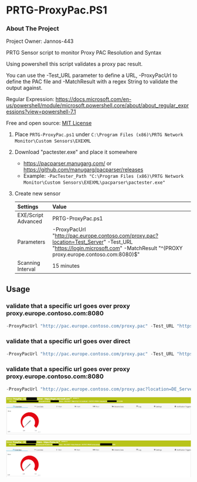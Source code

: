 # PRTG-ProxyPac.PS1

<!-- ABOUT THE PROJECT -->
### About The Project
Project Owner: Jannos-443

PRTG Sensor script to monitor Proxy PAC Resolution and Syntax

Using powershell this script validates a proxy pac result.

You can use the -Test_URL parameter to define a URL, -ProxyPacUrl to define the PAC file and -MatchResult with a regex String to validate the output against.


Regular Expression: https://docs.microsoft.com/en-us/powershell/module/microsoft.powershell.core/about/about_regular_expressions?view=powershell-7.1


Free and open source: [MIT License](https://github.com/Jannos-443/PRTG-Sensors/blob/main/LICENSE)

<!-- GETTING STARTED -->
1. Place `PRTG-ProxyPac.ps1` under `C:\Program Files (x86)\PRTG Network Monitor\Custom Sensors\EXEXML`

2. Download "pactester.exe" and place it somewhere
   - https://pacparser.manugarg.com/ or https://github.com/manugarg/pacparser/releases
   - Example: `-PacTester_Path "C:\Program Files (x86)\PRTG Network Monitor\Custom Sensors\EXEXML\pacparser\pactester.exe"`


2. Create new sensor

   | Settings | Value |
   | --- | --- |
   | EXE/Script Advanced | PRTG-ProxyPac.ps1 |
   | Parameters | -ProxyPacUrl "http://pac.europe.contoso.com/proxy.pac?location=Test_Server" -Test_URL "https://login.microsoft.com" -MatchResult "^(PROXY proxy.europe.contoso.com:8080)$" |
   | Scanning Interval | 15 minutes |


## Usage

### validate that a specific url goes over proxy proxy.europe.contoso.com:8080

```powershell
-ProxyPacUrl "http://pac.europe.contoso.com/proxy.pac" -Test_URL "https://login.microsoft.com" -MatchResult "^(PROXY proxy.europe.contoso.com:8080)$"
```

### validate that a specific url goes over direct

```powershell
-ProxyPacUrl "http://pac.europe.contoso.com/proxy.pac" -Test_URL "https://login.microsoft.com" -MatchResult "^(DIRECT)$"
```

### validate that a specific url goes over proxy proxy.europe.contoso.com:8080

```powershell
-ProxyPacUrl "http://pac.europe.contoso.com/proxy.pac?location=DE_Server" -Test_URL "https://login.microsoft.com" -MatchResult "^(PROXY proxy.europe.contoso.com:8080)$"
```

![Image](media/PRTG-ProxyPac/proxy_example1.png)

![Image](media/PRTG-ProxyPac/proxy_example2.png)
